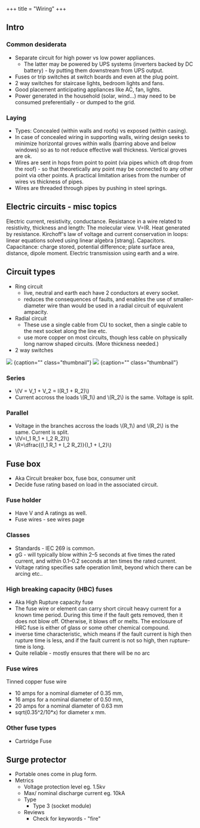 +++
title = "Wiring"
+++

## Intro

### Common desiderata
- Separate circuit for high power vs low power appliances.
  - The latter may be powered by UPS systems (inverters backed by DC battery) - by putting them downstream from UPS output.
- Fuses or trip switches at switch boards and even at the plug point.
- 2 way switches for staircase lights, bedroom lights and fans.
- Good placement anticipating appliances like AC, fan, lights.
- Power generated in the household (solar, wind...) may need to be consumed preferentially - or dumped to the grid. 

### Laying
- Types: Concealed (within walls and roofs) vs exposed (within casing).
- In case of concealed wiring in supporting walls, wiring design seeks to minimize horizontal groves within walls (barring above and below windows) so as to not reduce effective wall thickness. Vertical groves are ok.
- Wires are sent in hops from point to point (via pipes which oft drop from the roof) - so that theoretically any point may be connected to any other point via other points. A practical limitation arises from the number of wires vs thickness of pipes.
- Wires are threaded through pipes by pushing in steel springs.

## Electric circuits - misc topics
Electric current, resistivity, conductance. Resistance in a wire related to resistivity, thickness and length: The molecular view. V=IR. Heat generated by resistance. Kirchoff's law of voltage and current conservation in loops: linear equations solved using linear algebra [strang]. Capacitors. Capacitance: charge stored, potential difference; plate surface area, distance, dipole moment. Electric transmission using earth and a wire.

## Circuit types
- Ring circuit
  - live, neutral and earth each have 2 conductors at every socket.
  - reduces the consequences of faults, and enables the use of smaller-diameter wire than would be used in a radial circuit of equivalent ampacity.
- Radial circuit
  - These use a single cable from CU to socket, then a single cable to the next socket along the line etc. 
  - use more copper on most circuits, though less cable on physically long narrow shaped circuits. (More thickness needed.)
- 2 way switches

![](../images/home_wiring_ring_radial_2way.gif)
{caption="" class="thumbnail"}
![](../images/ring_circuit.jpg)
{caption="" class="thumbnail"}

### Series
- \\(V = V_1 + V_2 = I(R_1 + R_2)\\)
- Current accross the loads \\(R_1\\) and \\(R_2\\) is the same. Voltage is split. 

### Parallel
- Voltage in the branches accross the loads \\(R_1\\) and \\(R_2\\) is the same. Current is split.
- \\(V=I_1 R_1 + I_2 R_2)\\)
- \\R=\dfrac{(I_1 R_1 + I_2 R_2)}{I_1 + I_2}\\)


## Fuse box
- Aka Circuit breaker box, fuse box, consumer unit
- Decide fuse rating based on load in the associated circuit.


### Fuse holder
- Have V and A  ratings as well.
- Fuse wires - see wires page

### Classes
- Standards - IEC 269 is common.
- gG - will typically blow within 2–5 seconds at five times the rated current, and within 0.1–0.2 seconds at ten times the rated current.
- Voltage rating specifies safe operation limit, beyond which there can be arcing etc..

### High breaking capacity (HBC) fuses
- Aka High Rupture capacity fuse
- The fuse wire or element can carry short circuit heavy current for a known time period. During this time if the fault gets removed, then it does not blow off. Otherwise, it blows off or melts. The enclosure of HRC fuse is either of glass or some other chemical compound.
- inverse time characteristic, which means if the fault current is high then rupture time is less, and if the fault current is not so high, then rupture-time is long.
- Quite reliable - mostly ensures that there will be no arc

### Fuse wires

Tinned copper fuse wire

- 10 amps for a nominal diameter of 0.35 mm,  
- 16 amps for a nominal diameter of 0.50 mm, 
- 20 amps for a nominal diameter of 0.63 mm
- sqrt(0.35^2/10*x) for diameter x mm.


### Other fuse types
- Cartridge Fuse

## Surge protector
- Portable ones come in plug form.
- Metrics
  - Voltage protection level eg. 1.5kv
  - Max/ nominal discharge current  eg. 10kA
  - Type
    - Type 3 (socket module)
  - Reviews
    - Check for keywords - "fire"